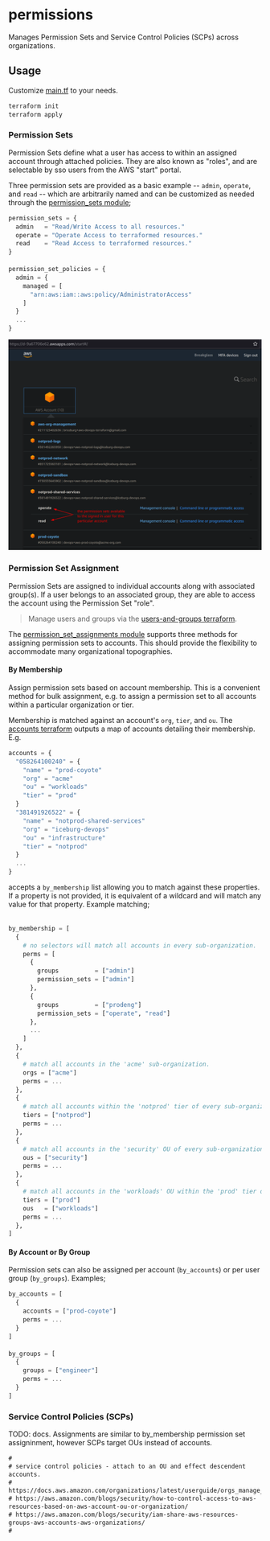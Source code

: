 # permissions

Manages Permission Sets and Service Control Policies (SCPs) across organizations.

## Usage

Customize [main.tf](./main.tf) to your needs.

```sh
terraform init
terraform apply
```

### Permission Sets

Permission Sets define what a user has access to within an assigned account through attached policies. They are also known as "roles", and are selectable by sso users  from the AWS "start" portal.

Three permission sets are provided as a basic example -- `admin`, `operate`, and `read` -- which are arbitrarily named and can be customized as needed through the [permission_sets module](./modules/aws-permission-sets/);

```terraform
permission_sets = {
  admin   = "Read/Write Access to all resources."
  operate = "Operate Access to terraformed resources."
  read    = "Read Access to terraformed resources."
}

permission_set_policies = {
  admin = {
    managed = [
      "arn:aws:iam::aws:policy/AdministratorAccess"
    ]
  }
  ...
}
```

![Selecting Permission Set Role in SSO Start Portal](./Accounts.png)

### Permission Set Assignment

Permission Sets are assigned to individual accounts along with associated group(s). If a user belongs to an associated group, they are able to access the account using the Permission Set "role". 

> Manage users and groups via the [users-and-groups terraform](../users-and-groups/).

The [permission_set_assignments module](./modules/aws-permission-set-assignments/) supports three methods for assigning permission sets to accounts. This should provide the flexibility to accommodate many organizational topographies.


#### By Membership

Assign permission sets based on account membership. This is a convenient method for bulk assignment, e.g. to assign a permission set to all accounts within a particular organization or tier.

Membership is matched against an account's `org`, `tier`, and `ou`. The [accounts terraform](../accounts/) outputs a map of accounts detailing their membership. E.g.

```terraform
accounts = {
  "058264100240" = {
    "name" = "prod-coyote"
    "org" = "acme"
    "ou" = "workloads"
    "tier" = "prod"
  }
  "381491926522" = {
    "name" = "notprod-shared-services"
    "org" = "iceburg-devops"
    "ou" = "infrastructure"
    "tier" = "notprod"
  }
  ...
}
```

 accepts a `by_membership` list allowing you to match against these properties. If a property is not provided, it is equivalent of a wildcard and will match any value for that property. Example matching;

```terraform

by_membership = [
  {
    # no selectors will match all accounts in every sub-organization.
    perms = [
      {
        groups          = ["admin"]
        permission_sets = ["admin"]
      },
      {
        groups          = ["prodeng"]
        permission_sets = ["operate", "read"]
      },
      ...
    ]
  },
  {
    # match all accounts in the 'acme' sub-organization.
    orgs = ["acme"]
    perms = ...
  },
  {
    # match all accounts within the 'notprod' tier of every sub-organization.
    tiers = ["notprod"]
    perms = ...
  },
  {
    # match all accounts in the 'security' OU of every sub-organization.
    ous = ["security"]
    perms = ...
  },
  {
    # match all accounts in the 'workloads' OU within the 'prod' tier of every sub-organization.
    tiers = ["prod"]
    ous   = ["workloads"]
    perms = ...
  },
]
```

#### By Account or By Group

Permission sets can also be assigned per account (`by_accounts`) or per user group (`by_groups`). Examples;

```terraform
by_accounts = [
  {
    accounts = ["prod-coyote"]
    perms = ...
  }
]

by_groups = [
  {
    groups = ["engineer"]
    perms = ...
  }
]
```

### Service Control Policies (SCPs)

TODO: docs. Assignments are similar to by_membership permission set assigninment, however SCPs target OUs instead of accounts.

```
#
# service control policies - attach to an OU and effect descendent accounts.
# https://docs.aws.amazon.com/organizations/latest/userguide/orgs_manage_policies_scps_syntax.html
# https://aws.amazon.com/blogs/security/how-to-control-access-to-aws-resources-based-on-aws-account-ou-or-organization/
# https://aws.amazon.com/blogs/security/iam-share-aws-resources-groups-aws-accounts-aws-organizations/
#
```






























